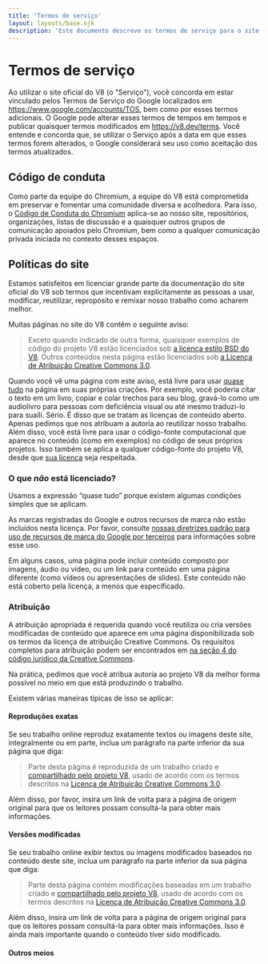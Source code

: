 ```yaml
---
title: 'Termos de serviço'
layout: layouts/base.njk
description: 'Este documento descreve os termos de serviço para o site e projeto do V8.'
---
```

# Termos de serviço

Ao utilizar o site oficial do V8 (o "Serviço"), você concorda em estar vinculado pelos Termos de Serviço do Google localizados em https://www.google.com/accounts/TOS, bem como por esses termos adicionais. O Google pode alterar esses termos de tempos em tempos e publicar quaisquer termos modificados em https://v8.dev/terms. Você entende e concorda que, se utilizar o Serviço após a data em que esses termos forem alterados, o Google considerará seu uso como aceitação dos termos atualizados.

## Código de conduta

Como parte da equipe do Chromium, a equipe do V8 está comprometida em preservar e fomentar uma comunidade diversa e acolhedora. Para isso, o [Código de Conduta do Chromium](https://chromium.googlesource.com/chromium/src/+/main/CODE_OF_CONDUCT.md) aplica-se ao nosso site, repositórios, organizações, listas de discussão e a quaisquer outros grupos de comunicação apoiados pelo Chromium, bem como a qualquer comunicação privada iniciada no contexto desses espaços.

## Políticas do site

Estamos satisfeitos em licenciar grande parte da documentação do site oficial do V8 sob termos que incentivam explicitamente as pessoas a usar, modificar, reutilizar, repropósito e remixar nosso trabalho como acharem melhor.

Muitas páginas no site do V8 contêm o seguinte aviso:

> Exceto quando indicado de outra forma, quaisquer exemplos de código do projeto V8 estão licenciados sob [a licença estilo BSD do V8](https://chromium.googlesource.com/v8/v8.git/+/main/LICENSE). Outros conteúdos nesta página estão licenciados sob [a Licença de Atribuição Creative Commons 3.0](https://creativecommons.org/licenses/by/3.0/).

Quando você vê uma página com este aviso, está livre para usar [quase tudo](#restricoes) na página em suas próprias criações. Por exemplo, você poderia citar o texto em um livro, copiar e colar trechos para seu blog, gravá-lo como um audiolivro para pessoas com deficiência visual ou até mesmo traduzi-lo para suaíli. Sério. É disso que se tratam as licenças de conteúdo aberto. Apenas pedimos que nos atribuam a autoria ao reutilizar nosso trabalho.
Além disso, você está livre para usar o código-fonte computacional que aparece no conteúdo (como em exemplos) no código de seus próprios projetos. Isso também se aplica a qualquer código-fonte do projeto V8, desde que [sua licença](https://chromium.googlesource.com/v8/v8.git/+/main/LICENSE) seja respeitada.

### O que _não_ está licenciado?

Usamos a expressão “quase tudo” porque existem algumas condições simples que se aplicam.

As marcas registradas do Google e outros recursos de marca não estão incluídos nesta licença. Por favor, consulte [nossas diretrizes padrão para uso de recursos de marca do Google por terceiros](https://www.google.com/permissions/guidelines.html) para informações sobre esse uso.

Em alguns casos, uma página pode incluir conteúdo composto por imagens, áudio ou vídeo, ou um link para conteúdo em uma página diferente (como vídeos ou apresentações de slides). Este conteúdo não está coberto pela licença, a menos que especificado.

### Atribuição

A atribuição apropriada é requerida quando você reutiliza ou cria versões modificadas de conteúdo que aparece em uma página disponibilizada sob os termos da licença de atribuição Creative Commons. Os requisitos completos para atribuição podem ser encontrados em [na seção 4 do código jurídico da Creative Commons](https://creativecommons.org/licenses/by/3.0/legalcode).

Na prática, pedimos que você atribua autoria ao projeto V8 da melhor forma possível no meio em que está produzindo o trabalho.

Existem várias maneiras típicas de isso se aplicar:

#### Reproduções exatas

Se seu trabalho online reproduz exatamente textos ou imagens deste site, integralmente ou em parte, inclua um parágrafo na parte inferior da sua página que diga:

> Parte desta página é reproduzida de um trabalho criado e [compartilhado pelo projeto V8](/terms#site-policies), usado de acordo com os termos descritos na [Licença de Atribuição Creative Commons 3.0](https://creativecommons.org/licenses/by/3.0/).

Além disso, por favor, insira um link de volta para a página de origem original para que os leitores possam consultá-la para obter mais informações.

#### Versões modificadas

Se seu trabalho online exibir textos ou imagens modificados baseados no conteúdo deste site, inclua um parágrafo na parte inferior da sua página que diga:

> Parte desta página contém modificações baseadas em um trabalho criado e [compartilhado pelo projeto V8](/terms#site-policies), usado de acordo com os termos descritos na [Licença de Atribuição Creative Commons 3.0](https://creativecommons.org/licenses/by/3.0/).

Além disso, insira um link de volta para a página de origem original para que os leitores possam consultá-la para obter mais informações. Isso é ainda mais importante quando o conteúdo tiver sido modificado.

#### Outros meios
